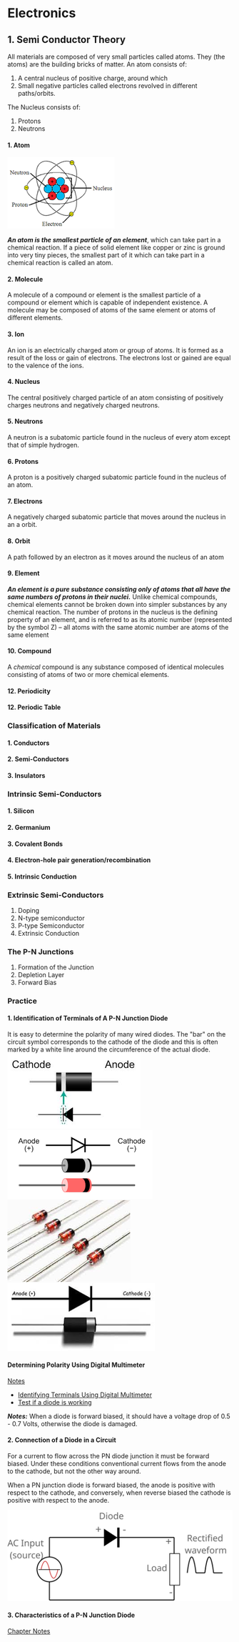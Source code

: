 # Electronics

## 1. Semi Conductor Theory

All materials are composed of very small particles called atoms. They (the atoms) are the building bricks of matter. An atom consists of:

1. A central nucleus of positive charge, around which
2. Small negative particles called electrons revolved in different paths/orbits.


The Nucleus consists of:

1. Protons  
2. Neutrons

#### 1. Atom
![Atom](images/atom.png)

***An atom is the smallest particle of an element***, which can take part in a chemical reaction. If a piece of solid element like copper or zinc is ground into very tiny pieces, the smallest part of it which can take part in a chemical reaction is called an atom.

#### 2. Molecule
A molecule of a compound or element is the smallest particle of a compound or element which is capable of independent existence. A molecule may be composed of atoms of the same element or atoms of different elements.

#### 3. Ion
An ion is an electrically charged atom or group of atoms. It is formed as a result of the loss or gain of electrons. The electrons lost or gained are equal to the valence of the ions.

#### 4. Nucleus
The central positively charged particle of an atom consisting of positively charges neutrons and negatively charged neutrons.

#### 5. Neutrons
A neutron is a subatomic particle found in the nucleus of every atom except that of simple hydrogen. 

#### 6. Protons
A proton is a positively charged subatomic particle found in the nucleus of an atom.

#### 7. Electrons
A negatively charged subatomic particle that moves around the nucleus in an a
orbit.

#### 8. Orbit
A path followed by an electron as it moves around the nucleus of an atom

#### 9. Element

***An element is a pure substance consisting only of atoms that all have the same numbers of protons in their nuclei.*** Unlike chemical compounds, chemical elements cannot be broken down into simpler substances by any chemical reaction. The number of protons in the nucleus is the defining property of an element, and is referred to as its atomic number (represented by the symbol Z) – all atoms with the same atomic number are atoms of the same element

#### 10. Compound
A *chemical* compound is any substance composed of identical molecules consisting of atoms of two or more chemical elements.

#### 12. Periodicity

#### 12. Periodic Table


### Classification of Materials
#### 1. Conductors
#### 2. Semi-Conductors
#### 3. Insulators

### Intrinsic Semi-Conductors
#### 1. Silicon
#### 2. Germanium
#### 3. Covalent Bonds
#### 4. Electron-hole pair generation/recombination
#### 5. Intrinsic Conduction



### Extrinsic Semi-Conductors
1. Doping
2. N-type semiconductor
3. P-type Semiconductor
4. Extrinsic Conduction

### The P-N Junctions
1. Formation of the Junction
2. Depletion Layer
3. Forward Bias

### Practice
#### 1. Identification of Terminals of A P-N Junction Diode
It is easy to determine the polarity of many wired diodes. The "bar" on the circuit symbol corresponds to the cathode of the diode and this is often marked by a white line around the circumference of the actual diode.
![asd](images/diode.jpeg)
![asd](images/diode1.png)
![asd](images/diode2.jpeg)
![asd](images/diode4.jpeg)

#### Determining Polarity Using Digital Multimeter
[Notes](https://www.electronicshub.org/test-a-diode/)


- [Identifying Terminals Using Digital Multimeter](https://www.youtube.com/watch?v=gzh8ICLMXzQ&ab_channel=NesoAcademy)
- [Test if a diode is working](https://www.youtube.com/watch?v=Rj9WpoaX2Gk&ab_channel=CircuitDigest)

***Notes:***
When a diode is forward biased, it should have a voltage drop of 0.5 - 0.7 Volts, otherwise the diode is damaged.

#### 2. Connection of a Diode in a Circuit
For a current to flow across the PN diode junction it must be forward biased. Under these conditions conventional current flows from the anode to the cathode, but not the other way around.

When a PN junction diode is forward biased, the anode is positive with respect to the cathode, and conversely, when reverse biased the cathode is positive with respect to the anode.


![asd](images/diode-half-wave-rectifier-02.svg)

#### 3. Characteristics of a P-N Junction Diode



[Chapter Notes](https://www.electronics-notes.com/articles/electronic_components/diode/pn-junction-diode.php)

